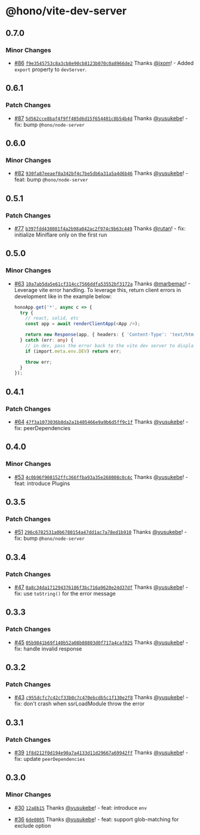 # @hono/vite-dev-server

## 0.7.0

### Minor Changes

- [#86](https://github.com/honojs/vite-plugins/pull/86) [`f9e3545753c8a3cb8e90cb8123b070c0a8966de2`](https://github.com/honojs/vite-plugins/commit/f9e3545753c8a3cb8e90cb8123b070c0a8966de2) Thanks [@jxom](https://github.com/jxom)! - Added `export` property to `devServer`.

## 0.6.1

### Patch Changes

- [#87](https://github.com/honojs/vite-plugins/pull/87) [`5d562cce8baf4f9ff405d6d15f654401c8b54b4d`](https://github.com/honojs/vite-plugins/commit/5d562cce8baf4f9ff405d6d15f654401c8b54b4d) Thanks [@yusukebe](https://github.com/yusukebe)! - fix: bump `@hono/node-server`

## 0.6.0

### Minor Changes

- [#82](https://github.com/honojs/vite-plugins/pull/82) [`930fa87eeaef0a342bf4c7be5db6a31a5a4d6b46`](https://github.com/honojs/vite-plugins/commit/930fa87eeaef0a342bf4c7be5db6a31a5a4d6b46) Thanks [@yusukebe](https://github.com/yusukebe)! - feat: bump `@hono/node-server`

## 0.5.1

### Patch Changes

- [#77](https://github.com/honojs/vite-plugins/pull/77) [`b397fdd438081f4a2b98a042ac2f974c9b63c449`](https://github.com/honojs/vite-plugins/commit/b397fdd438081f4a2b98a042ac2f974c9b63c449) Thanks [@rutan](https://github.com/rutan)! - fix: initialize Miniflare only on the first run

## 0.5.0

### Minor Changes

- [#63](https://github.com/honojs/vite-plugins/pull/63) [`10a7ab5da5e61cf314cc7566ddfa53552bf3172a`](https://github.com/honojs/vite-plugins/commit/10a7ab5da5e61cf314cc7566ddfa53552bf3172a) Thanks [@marbemac](https://github.com/marbemac)! - Leverage vite error handling. To leverage this, return client errors in development like in the example below:

  ```ts
  honoApp.get('*', async c => {
    try {
      // react, solid, etc
      const app = await renderClientApp(<App />);

      return new Response(app, { headers: { 'Content-Type': 'text/html' } });
    } catch (err: any) {
      // in dev, pass the error back to the vite dev server to display in the error overlay
      if (import.meta.env.DEV) return err;

      throw err;
    }
  });
  ```

## 0.4.1

### Patch Changes

- [#64](https://github.com/honojs/vite-plugins/pull/64) [`47f3a1073036b8da2a1b405466e9a9b6d5ff9c1f`](https://github.com/honojs/vite-plugins/commit/47f3a1073036b8da2a1b405466e9a9b6d5ff9c1f) Thanks [@yusukebe](https://github.com/yusukebe)! - fix: peerDependencies

## 0.4.0

### Minor Changes

- [#53](https://github.com/honojs/vite-plugins/pull/53) [`4c0b96f908152ffc366ffba93a35e268008c0c4c`](https://github.com/honojs/vite-plugins/commit/4c0b96f908152ffc366ffba93a35e268008c0c4c) Thanks [@yusukebe](https://github.com/yusukebe)! - feat: introduce Plugins

## 0.3.5

### Patch Changes

- [#51](https://github.com/honojs/vite-plugins/pull/51) [`296c6782531a0b6780154a47dd1ac7a78ed1b910`](https://github.com/honojs/vite-plugins/commit/296c6782531a0b6780154a47dd1ac7a78ed1b910) Thanks [@yusukebe](https://github.com/yusukebe)! - fix: bump `@hono/node-server`

## 0.3.4

### Patch Changes

- [#47](https://github.com/honojs/vite-plugins/pull/47) [`0a8c34da171294376186f3bc716a9620e24d37df`](https://github.com/honojs/vite-plugins/commit/0a8c34da171294376186f3bc716a9620e24d37df) Thanks [@yusukebe](https://github.com/yusukebe)! - fix: use `toString()` for the error message

## 0.3.3

### Patch Changes

- [#45](https://github.com/honojs/vite-plugins/pull/45) [`05b9841b69f140b52a08b08803d0f717a4caf025`](https://github.com/honojs/vite-plugins/commit/05b9841b69f140b52a08b08803d0f717a4caf025) Thanks [@yusukebe](https://github.com/yusukebe)! - fix: handle invalid response

## 0.3.2

### Patch Changes

- [#43](https://github.com/honojs/vite-plugins/pull/43) [`c955dcfc7c42cf33b0c7c470ebcdb5c1f130e2f8`](https://github.com/honojs/vite-plugins/commit/c955dcfc7c42cf33b0c7c470ebcdb5c1f130e2f8) Thanks [@yusukebe](https://github.com/yusukebe)! - fix: don't crash when ssrLoadModule throw the error

## 0.3.1

### Patch Changes

- [#39](https://github.com/honojs/vite-plugins/pull/39) [`1f8d212f0d194e90a7a4133d11d29667a69942ff`](https://github.com/honojs/vite-plugins/commit/1f8d212f0d194e90a7a4133d11d29667a69942ff) Thanks [@yusukebe](https://github.com/yusukebe)! - fix: update `peerDependencies`

## 0.3.0

### Minor Changes

- [#30](https://github.com/honojs/vite-plugins/pull/30) [`12a8b15`](https://github.com/honojs/vite-plugins/commit/12a8b15f9d7347d622342e8dd0466ed1f56b0e4d) Thanks [@yusukebe](https://github.com/yusukebe)! - feat: introduce `env`

- [#36](https://github.com/honojs/vite-plugins/pull/36) [`6de0805`](https://github.com/honojs/vite-plugins/commit/6de08051e79f3b3dbebb7943dcb401ef47875b67) Thanks [@yusukebe](https://github.com/yusukebe)! - feat: support glob-matching for exclude option
